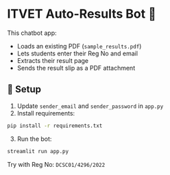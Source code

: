 # ITVET Auto-Results Bot 📄

This chatbot app:
- Loads an existing PDF (`sample_results.pdf`)
- Lets students enter their Reg No and email
- Extracts their result page
- Sends the result slip as a PDF attachment

## 🔧 Setup

1. Update `sender_email` and `sender_password` in `app.py`
2. Install requirements:
```bash
pip install -r requirements.txt
```
3. Run the bot:
```bash
streamlit run app.py
```

Try with Reg No: `DCSC01/4296/2022`

